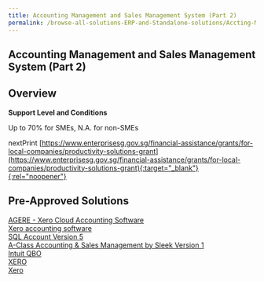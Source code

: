 ```yaml
---
title: Accounting Management and Sales Management System (Part 2)
permalink: /browse-all-solutions-ERP-and-Standalone-solutions/Accting-Mgmt-and-Sales-Mgmt-System--Part-2-
---
```


## Accounting Management and Sales Management System (Part 2)
## Overview

**Support Level and Conditions**

Up to 70% for SMEs, N.A. for non-SMEs

nextPrint
[https://www.enterprisesg.gov.sg/financial-assistance/grants/for-local-companies/productivity-solutions-grant](https://www.enterprisesg.gov.sg/financial-assistance/grants/for-local-companies/productivity-solutions-grant){:target="_blank"}{:rel="noopener"}

## Pre-Approved Solutions

<a href='/productivity-solutions-grant/solutionrepo/solution1074' target='_blank'>AGERE - Xero Cloud Accounting Software </a><br>
<a href='/productivity-solutions-grant/solutionrepo/solution1162' target='_blank'>Xero accounting software</a><br>
<a href='/productivity-solutions-grant/solutionrepo/solution1434' target='_blank'>SQL Account Version 5</a><br>
<a href='/productivity-solutions-grant/solutionrepo/solution1574' target='_blank'>A-Class Accounting & Sales Management by Sleek Version 1</a><br>
<a href='/productivity-solutions-grant/solutionrepo/solution1693' target='_blank'>Intuit QBO</a><br>
<a href='/productivity-solutions-grant/solutionrepo/solution1759' target='_blank'>XERO</a><br>
<a href='/productivity-solutions-grant/solutionrepo/solution1764' target='_blank'>Xero</a><br>
